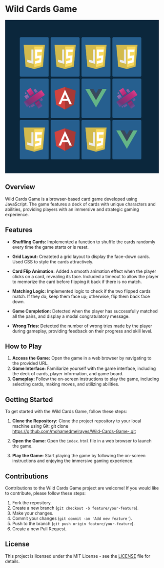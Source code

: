 # Wild Cards Game

![Wild Cards Game](wild_cards_game_screenshot.png)

## Overview

Wild Cards Game is a browser-based card game developed using JavaScript. The game features a deck of cards with unique characters and abilities, providing players with an immersive and strategic gaming experience.

## Features
- **Shuffling Cards:** Implemented a function to shuffle the cards randomly every time the game starts or is reset.
- **Grid Layout:** Createted a grid layout to display the face-down cards. Used CSS to style the cards attractively.
- **Card Flip Animation:** Added a smooth animation effect when the player clicks on a card, revealing its face. Included a timeout to allow the player to memorize the card before flipping it back if there is no match.
- **Matching Logic:** Implemented logic to check if the two flipped cards match. If they do, keep them face up; otherwise, flip them back face down.

- **Game Completion:** Detected when the player has successfully matched all the pairs, and display a modal congratulatory message.

- **Wrong Tries:** Detected the number of wrong tries made by the player during gameplay, providing feedback on their progress and skill level.

## How to Play

1. **Access the Game:** Open the game in a web browser by navigating to the provided URL.
2. **Game Interface:** Familiarize yourself with the game interface, including the deck of cards, player information, and game board.
3. **Gameplay:** Follow the on-screen instructions to play the game, including selecting cards, making moves, and utilizing abilities.

## Getting Started

To get started with the Wild Cards Game, follow these steps:

1. **Clone the Repository:** Clone the project repository to your local machine using Git:
git clone 
https://github.com/mohamedmelrayes/Wild-Cards-Game-.git

2. **Open the Game:** Open the `index.html` file in a web browser to launch the game.

3. **Play the Game:** Start playing the game by following the on-screen instructions and enjoying the immersive gaming experience.

## Contributions

Contributions to the Wild Cards Game project are welcome! If you would like to contribute, please follow these steps:

1. Fork the repository.
2. Create a new branch (`git checkout -b feature/your-feature`).
3. Make your changes.
4. Commit your changes (`git commit -am 'Add new feature'`).
5. Push to the branch (`git push origin feature/your-feature`).
6. Create a new Pull Request.

## License

This project is licensed under the MIT License - see the [LICENSE](LICENSE) file for details.
